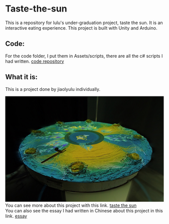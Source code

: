 # Taste-the-sun
  This is a repository for lulu's under-graduation project, taste the sun. It is an interactive eating experience. This project is built with Unity and Arduino.

Code:
----
For the code folder, I put them in Assets/scripts, there are all the c# scripts I had written.  [code repository](https://github.com/jiaolyulu/Taste-the-sun/tree/master/%E6%AF%95%E4%B8%9A%E8%AE%BE%E8%AE%A1%E9%A3%9F%E7%89%A9%E6%8A%95%E5%BD%B15%E6%9C%8817%E6%97%A5/Assets/script)

What it is:
----
This is a project done by jiaolyulu individually.

![project picture](https://github.com/jiaolyulu/Taste-the-sun/blob/master/image/1.jpg)
    You can see more about this project with this link. [taste the sun](https://jiaolyuluwebsite.netlify.com/portfolio/sun/)    
    You can also see the essay I had written in Chinese about this project in this link. [essay](https://onedrive.live.com/view.aspx?resid=8BA278CFFB1459CD!824&ithint=file%2cdocx&authkey=!AHsD08XDo9-jnJk)    
